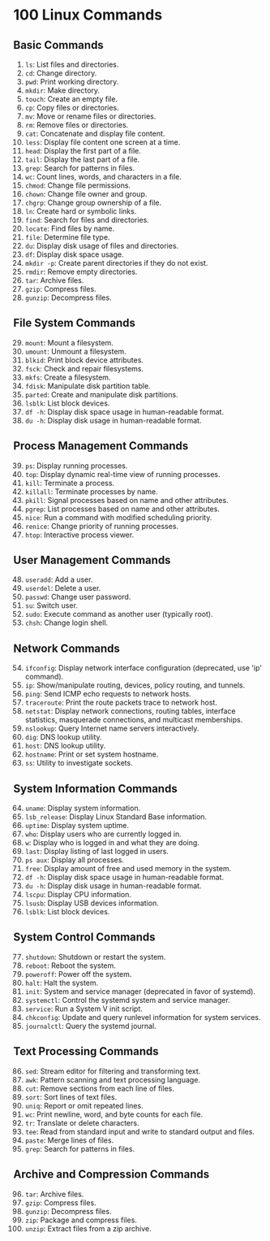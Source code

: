 # 100 Linux Commands

## Basic Commands
1. `ls`: List files and directories.
2. `cd`: Change directory.
3. `pwd`: Print working directory.
4. `mkdir`: Make directory.
5. `touch`: Create an empty file.
6. `cp`: Copy files or directories.
7. `mv`: Move or rename files or directories.
8. `rm`: Remove files or directories.
9. `cat`: Concatenate and display file content.
10. `less`: Display file content one screen at a time.
11. `head`: Display the first part of a file.
12. `tail`: Display the last part of a file.
13. `grep`: Search for patterns in files.
14. `wc`: Count lines, words, and characters in a file.
15. `chmod`: Change file permissions.
16. `chown`: Change file owner and group.
17. `chgrp`: Change group ownership of a file.
18. `ln`: Create hard or symbolic links.
19. `find`: Search for files and directories.
20. `locate`: Find files by name.
21. `file`: Determine file type.
22. `du`: Display disk usage of files and directories.
23. `df`: Display disk space usage.
24. `mkdir -p`: Create parent directories if they do not exist.
25. `rmdir`: Remove empty directories.
26. `tar`: Archive files.
27. `gzip`: Compress files.
28. `gunzip`: Decompress files.

## File System Commands
29. `mount`: Mount a filesystem.
30. `umount`: Unmount a filesystem.
31. `blkid`: Print block device attributes.
32. `fsck`: Check and repair filesystems.
33. `mkfs`: Create a filesystem.
34. `fdisk`: Manipulate disk partition table.
35. `parted`: Create and manipulate disk partitions.
36. `lsblk`: List block devices.
37. `df -h`: Display disk space usage in human-readable format.
38. `du -h`: Display disk usage in human-readable format.

## Process Management Commands
39. `ps`: Display running processes.
40. `top`: Display dynamic real-time view of running processes.
41. `kill`: Terminate a process.
42. `killall`: Terminate processes by name.
43. `pkill`: Signal processes based on name and other attributes.
44. `pgrep`: List processes based on name and other attributes.
45. `nice`: Run a command with modified scheduling priority.
46. `renice`: Change priority of running processes.
47. `htop`: Interactive process viewer.

## User Management Commands
48. `useradd`: Add a user.
49. `userdel`: Delete a user.
50. `passwd`: Change user password.
51. `su`: Switch user.
52. `sudo`: Execute command as another user (typically root).
53. `chsh`: Change login shell.

## Network Commands
54. `ifconfig`: Display network interface configuration (deprecated, use 'ip' command).
55. `ip`: Show/manipulate routing, devices, policy routing, and tunnels.
56. `ping`: Send ICMP echo requests to network hosts.
57. `traceroute`: Print the route packets trace to network host.
58. `netstat`: Display network connections, routing tables, interface statistics, masquerade connections, and multicast memberships.
59. `nslookup`: Query Internet name servers interactively.
60. `dig`: DNS lookup utility.
61. `host`: DNS lookup utility.
62. `hostname`: Print or set system hostname.
63. `ss`: Utility to investigate sockets.

## System Information Commands
64. `uname`: Display system information.
65. `lsb_release`: Display Linux Standard Base information.
66. `uptime`: Display system uptime.
67. `who`: Display users who are currently logged in.
68. `w`: Display who is logged in and what they are doing.
69. `last`: Display listing of last logged in users.
70. `ps aux`: Display all processes.
71. `free`: Display amount of free and used memory in the system.
72. `df -h`: Display disk space usage in human-readable format.
73. `du -h`: Display disk usage in human-readable format.
74. `lscpu`: Display CPU information.
75. `lsusb`: Display USB devices information.
76. `lsblk`: List block devices.

## System Control Commands
77. `shutdown`: Shutdown or restart the system.
78. `reboot`: Reboot the system.
79. `poweroff`: Power off the system.
80. `halt`: Halt the system.
81. `init`: System and service manager (deprecated in favor of systemd).
82. `systemctl`: Control the systemd system and service manager.
83. `service`: Run a System V init script.
84. `chkconfig`: Update and query runlevel information for system services.
85. `journalctl`: Query the systemd journal.

## Text Processing Commands
86. `sed`: Stream editor for filtering and transforming text.
87. `awk`: Pattern scanning and text processing language.
88. `cut`: Remove sections from each line of files.
89. `sort`: Sort lines of text files.
90. `uniq`: Report or omit repeated lines.
91. `wc`: Print newline, word, and byte counts for each file.
92. `tr`: Translate or delete characters.
93. `tee`: Read from standard input and write to standard output and files.
94. `paste`: Merge lines of files.
95. `grep`: Search for patterns in files.

## Archive and Compression Commands
96. `tar`: Archive files.
97. `gzip`: Compress files.
98. `gunzip`: Decompress files.
99. `zip`: Package and compress files.
100. `unzip`: Extract files from a zip archive.

